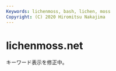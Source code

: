 ```yaml
---
Keywords: lichenmoss, bash, lichen, moss 
Copyright: (C) 2020 Hiromitsu Nakajima
---
```


# lichenmoss.net


キーワード表示を修正中。
